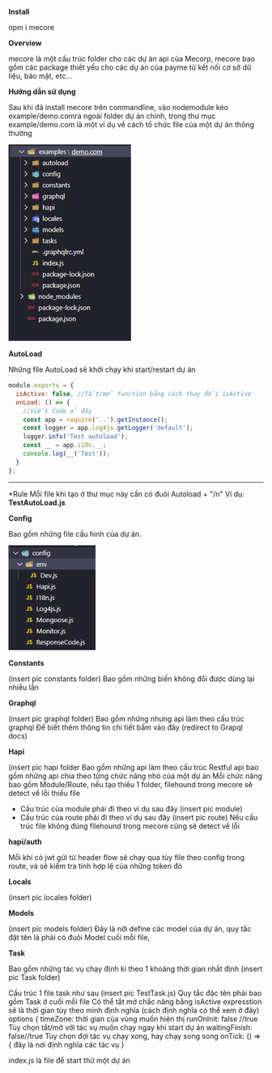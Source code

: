 **Install**

npm i mecore

**Overview**

mecore là một cấu trúc folder cho các dự án api của Mecorp, mecore bao gồm các package thiết yếu cho các dự án của payme từ kết nối cơ sở dữ liệu, bảo mật, etc...

**Hướng dẫn sử dụng**

Sau khi đã install mecore trên commandline, vào nodemodule kéo example/demo.comra ngoài folder dự án chính, trong thư mục example/demo.com là một ví dụ về cách tổ chức file của một dự án thông thường

![Mecore Folder](https://github.com/DinhMinhQuang/demo.com/blob/master/images/MecoreFolder.PNG)

**AutoLoad**

Những file AutoLoad sẽ khởi chạy khi start/restart dự án

```javascript
module.exports = {
  isActive: false, //Tắt/mở function bằng cách thay đổi isActive 
  onLoad: () => {
    //Viết Code ở đây
    const app = require('..').getInstance();
    const logger = app.log4js.getLogger('default');
    logger.info('Test autoload');
    const __ = app.i18n.__;
    console.log(__('Test'));
  }
}; 
```
------
*Rule
Mỗi file khi tạo ở thư mục này cần có đuôi Autoload + "/n"
Ví dụ: **TestAutoLoad.js**

**Config**

Bao gồm những file cấu hình của dự án.

![Mecore Folder](https://github.com/DinhMinhQuang/demo.com/blob/master/images/ConfigFolder.PNG)

**Constants**

(insert pic constants folder)
Bao gồm những biến không đổi được dùng lại nhiều lần

**Graphql**

(insert pic graphql folder)
Bao gồm những nhưng api làm theo cấu trúc graphql
Để biết thêm thông tin chi tiết bấm vào đây (redirect to Grapql docs)

**Hapi**

(insert pic hapi folder
Bao gồm những api làm theo cấu trúc Restful
api bao gồm những api chia theo từng chức năng nhỏ của một dự án
Mỗi chức năng bao gồm Module/Route, nếu tạo thiếu 1 folder, filehound trong mecore sẽ detect về lỗi thiếu file

- Cấu trúc của module phải đi theo ví dụ sau đây (insert pic module)
- Cấu trúc của route phải đi theo ví dụ sau đây (insert pic route)
  Nếu cấu trúc file không đúng filehound trong mecore cũng sẽ detect về lỗi

**hapi/auth**

Mỗi khi có jwt gửi từ header flow sẽ chạy qua tùy file theo config trong route, và sẽ kiểm tra tính hợp lệ của những token đó

**Locals**

(insert pic locales folder)

**Models**

(insert pic models folder)
Đây là nới define các model của dự án, quy tắc đặt tên là phải có đuôi Model cuối mỗi file,

**Task**

Bao gồm những tác vụ chạy định kì theo 1 khoảng thời gian nhất định
(insert pic Task folder)

Cấu trúc 1 file task như sau
(insert pic TestTask.js)
Quy tắc đặc tên phải bao gồm Task ở cuối mỗi file
Có thể tắt mở chắc năng bằng isActive
expresstion sẽ là thời gian tùy theo mình định nghĩa (cách định nghĩa có thể xem ở đây)
options {
timeZone: thời gian của vùng muốn hiện thị
runOnInit: false //true Tùy chọn tắt/mở với tác vụ muốn chạy ngay khi start dự án
waitingFinish: false//true Tùy chọn đợi tác vụ chạy xong, hay chạy song song
onTick: () => {
đây là nơi định nghĩa các tác vụ
}

index.js là file để start thử một dự án
